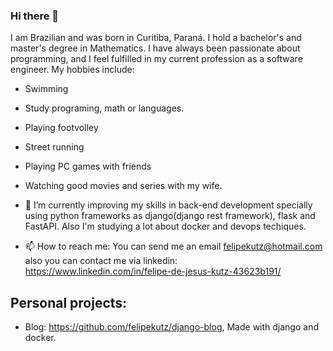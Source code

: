 ### Hi there 👋
I am Brazilian and was born in Curitiba, Paraná. I hold a bachelor's and master's degree in Mathematics. I have always been passionate about programming, and I feel fulfilled in my current profession as a software engineer. 
My hobbies include:
- Swimming
- Study programing, math or languages.
- Playing footvolley
- Street running
- Playing PC games with friends
- Watching good movies and series with my wife.

- 🌱 I’m currently improving my skills in back-end development specially using python frameworks as django(django rest framework), flask and FastAPI. Also I'm studying a lot about docker and devops techiques. 
- 📫 How to reach me: You can send me an email felipekutz@hotmail.com also you can contact me via linkedin: https://www.linkedin.com/in/felipe-de-jesus-kutz-43623b191/

## Personal projects: 
- Blog: https://github.com/felipekutz/django-blog, Made with django and docker.
